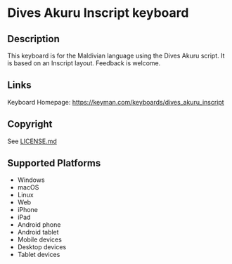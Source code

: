 Dives Akuru Inscript keyboard
==============

Description
-----------
This keyboard is for the Maldivian language using the Dives Akuru script. It is based on an Inscript layout. Feedback is welcome.

Links
-----
Keyboard Homepage: https://keyman.com/keyboards/dives_akuru_inscript

Copyright
---------
See [LICENSE.md](LICENSE.md)

Supported Platforms
-------------------
 * Windows
 * macOS
 * Linux
 * Web
 * iPhone
 * iPad
 * Android phone
 * Android tablet
 * Mobile devices
 * Desktop devices
 * Tablet devices

